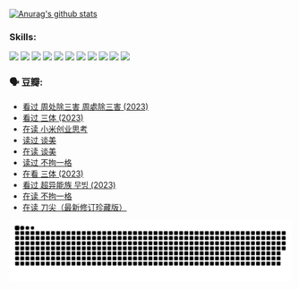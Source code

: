 
[![Anurag's github stats](https://github-readme-stats.vercel.app/api?username=w940853815)](https://github.com/anuraghazra/github-readme-stats)

### Skills:

<code><img height="32" src="https://cdn.jsdelivr.net/npm/simple-icons@v5/icons/python.svg"></code>
<code><img height="32" src="https://cdn.jsdelivr.net/npm/simple-icons@v5/icons/javascript.svg"></code>
<code><img height="32" src="https://cdn.jsdelivr.net/npm/simple-icons@v5/icons/django.svg"></code>
<code><img height="32" src="https://cdn.jsdelivr.net/npm/simple-icons@v5/icons/flask.svg"></code>
<code><img height="32" src="https://cdn.jsdelivr.net/npm/simple-icons@v5/icons/vuetify.svg"></code>
<code><img height="32" src="https://cdn.jsdelivr.net/npm/simple-icons@v5/icons/git.svg"></code>
<code><img height="32" src="https://cdn.jsdelivr.net/npm/simple-icons@v5/icons/docker.svg"></code>
<code><img height="32" src="https://cdn.jsdelivr.net/npm/simple-icons@v5/icons/postgresql.svg"></code>
<code><img height="32" src="https://cdn.jsdelivr.net/npm/simple-icons@v5/icons/elasticsearch.svg"></code>
<code><img height="32" src="https://cdn.jsdelivr.net/npm/simple-icons@v5/icons/macos.svg"></code>
<code><img height="32" src="https://cdn.jsdelivr.net/npm/simple-icons@v5/icons/linux.svg"></code>

### 🗣 豆瓣:

<!-- DOUBAN-ACTIVITIES:START -->
- [看过 周处除三害 周處除三害‎ (2023)](https://www.douban.com/people/136069238/status/4575646701/?_i=12883510)
- [看过 三体‎ (2023)](https://www.douban.com/people/136069238/status/4574263039/?_i=12883510)
- [在读 小米创业思考](https://www.douban.com/people/136069238/status/4572047905/?_i=12883510)
- [读过 谈美](https://www.douban.com/people/136069238/status/4572047629/?_i=12883510)
- [在读 谈美](https://www.douban.com/people/136069238/status/4560861771/?_i=12883510)
- [读过 不拘一格](https://www.douban.com/people/136069238/status/4560861445/?_i=12883510)
- [在看 三体‎ (2023)](https://www.douban.com/people/136069238/status/4558185093/?_i=12883510)
- [看过 超异能族 무빙‎ (2023)](https://www.douban.com/people/136069238/status/4556824186/?_i=12883510)
- [在读 不拘一格](https://www.douban.com/people/136069238/status/4541712161/?_i=12883510)
- [在读 刀尖（最新修订珍藏版）](https://www.douban.com/people/136069238/status/4541711339/?_i=12883510)
<!-- DOUBAN-ACTIVITIES:END -->


![Snake animation](https://raw.githubusercontent.com/w940853815/w940853815/output/github-contribution-grid-snake.svg)

<!--
**w940853815/w940853815** is a ✨ _special_ ✨ repository because its `README.md` (this file) appears on your GitHub profile.

Here are some ideas to get you started:

- 🔭 I’m currently working on ...
- 🌱 I’m currently learning ...
- 👯 I’m looking to collaborate on ...
- 🤔 I’m looking for help with ...
- 💬 Ask me about ...
- 📫 How to reach me: ...
- 😄 Pronouns: ...
- ⚡ Fun fact: ...
-->
